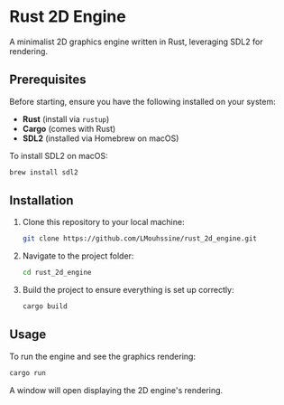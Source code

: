 # Rust 2D Engine

A minimalist 2D graphics engine written in Rust, leveraging SDL2 for rendering.

## Prerequisites

Before starting, ensure you have the following installed on your system:

- **Rust** (install via `rustup`)
- **Cargo** (comes with Rust)
- **SDL2** (installed via Homebrew on macOS)

To install SDL2 on macOS:
```bash
brew install sdl2
```

## Installation

1. Clone this repository to your local machine:
   ```bash
   git clone https://github.com/LMouhssine/rust_2d_engine.git
   ```

2. Navigate to the project folder:
   ```bash
   cd rust_2d_engine
   ```

3. Build the project to ensure everything is set up correctly:
   ```bash
   cargo build
   ```

## Usage

To run the engine and see the graphics rendering:
```bash
cargo run
```

A window will open displaying the 2D engine's rendering.
